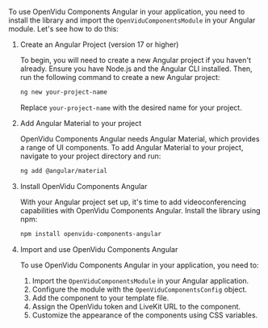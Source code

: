 To use OpenVidu Components Angular in your application, you need to install the library and import the `OpenViduComponentsModule` in your Angular module. Let's see how to do this:

1.	Create an Angular Project (version 17 or higher)

	To begin, you will need to create a new Angular project if you haven't already. Ensure you have Node.js and the Angular CLI installed. Then, run the following command to create a new Angular project:

	```bash
	ng new your-project-name
	```

	Replace `your-project-name` with the desired name for your project.

2.	Add Angular Material to your project

	OpenVidu Components Angular needs Angular Material, which provides a range of UI components. To add Angular Material to your project, navigate to your project directory and run:

	```bash
	ng add @angular/material
	```

3. 	Install OpenVidu Components Angular

	With your Angular project set up, it's time to add videoconferencing capabilities with OpenVidu Components Angular. Install the library using npm:

	```bash
	npm install openvidu-components-angular
	```

4.	Import and use OpenVidu Components Angular

	To use OpenVidu Components Angular in your application, you need to:

 	 1.	Import the `OpenViduComponentsModule` in your Angular application.
	 2. Configure the module with the `OpenViduComponentsConfig` object.
	 3. Add the component to your template file.
	 4. Assign the OpenVidu token and LiveKit URL to the component.
	 5. Customize the appearance of the components using CSS variables.

<!-- To use OpenVidu Components Angular in your application, you need to import the `OpenViduComponentsModule` in your Angular application. As you can use modules or standalone components, the import process will vary slightly depending on your application structure.

=== "Angular Standalone Components-based Application"

    In your main application file (commonly main.ts), import the OpenViduComponentsModule and configure it as follows:


    ```typescript title="<a href='#' target='_blank'>main.ts</a>" linenums="6"
    // Other imports ...

    import { OpenViduComponentsModule, OpenViduComponentsConfig } from 'openvidu-components-angular';

    const config: OpenViduComponentsConfig = {
    	production: true,
    };

    bootstrapApplication(AppComponent, {
    	providers: [
    		importProvidersFrom(
    			OpenViduComponentsModule.forRoot(config)
    			// Other imports ...
    		),
    		provideAnimations(),
    	],
    }).catch((err) => console.error(err));

    ```

=== "Angular Module-based Application"

    For module-based applications, you need to import the `OpenViduComponentsModule` in your Angular module. This module provides all the components and services required to build a videoconferencing application.

    ```typescript title="<a href='#' target='_blank'>app.module.ts</a>" linenums="6"
    // Other imports ...

    import { OpenViduComponentsModule, OpenViduComponentsConfig } from 'openvidu-components-angular';

    const config: OpenViduComponentsConfig = {
    	production: true,
    };

    @NgModule({
    	declarations: [
    		AppComponent,
    		// Other components ...
    	],
    	imports: [
    		BrowserModule,
    		OpenViduComponentsModule.forRoot(config),
    		// Other modules ...
    	],
    	providers: [],
    	bootstrap: [AppComponent],
    })
    export class AppModule {}
    ``` -->
